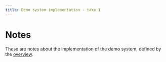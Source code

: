 ```yaml
---
title: Demo system implementation - take 1
---
```


# Notes

These are notes about the implementation of the demo system, defined by the [overview](index).
